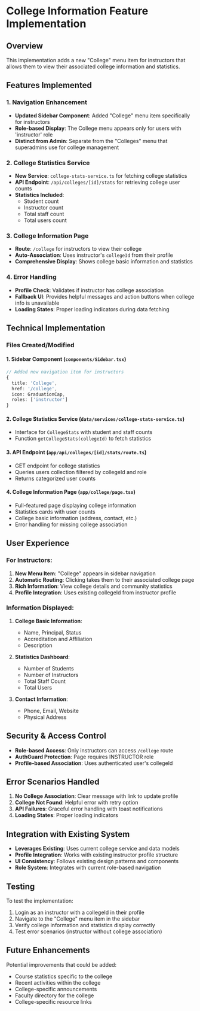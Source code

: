 # College Information Feature Implementation

## Overview
This implementation adds a new "College" menu item for instructors that allows them to view their associated college information and statistics.

## Features Implemented

### 1. Navigation Enhancement
- **Updated Sidebar Component**: Added "College" menu item specifically for instructors
- **Role-based Display**: The College menu appears only for users with 'instructor' role
- **Distinct from Admin**: Separate from the "Colleges" menu that superadmins use for college management

### 2. College Statistics Service
- **New Service**: `college-stats-service.ts` for fetching college statistics
- **API Endpoint**: `/api/colleges/[id]/stats` for retrieving college user counts
- **Statistics Included**:
  - Student count
  - Instructor count  
  - Total staff count
  - Total users count

### 3. College Information Page
- **Route**: `/college` for instructors to view their college
- **Auto-Association**: Uses instructor's `collegeId` from their profile
- **Comprehensive Display**: Shows college basic information and statistics

### 4. Error Handling
- **Profile Check**: Validates if instructor has college association
- **Fallback UI**: Provides helpful messages and action buttons when college info is unavailable
- **Loading States**: Proper loading indicators during data fetching

## Technical Implementation

### Files Created/Modified

#### 1. Sidebar Component (`components/Sidebar.tsx`)
```typescript
// Added new navigation item for instructors
{
  title: 'College',
  href: '/college',
  icon: GraduationCap,
  roles: ['instructor']
}
```

#### 2. College Statistics Service (`data/services/college-stats-service.ts`)
- Interface for `CollegeStats` with student and staff counts
- Function `getCollegeStats(collegeId)` to fetch statistics

#### 3. API Endpoint (`app/api/colleges/[id]/stats/route.ts`)
- GET endpoint for college statistics
- Queries users collection filtered by collegeId and role
- Returns categorized user counts

#### 4. College Information Page (`app/college/page.tsx`)
- Full-featured page displaying college information
- Statistics cards with user counts
- College basic information (address, contact, etc.)
- Error handling for missing college association

## User Experience

### For Instructors:
1. **New Menu Item**: "College" appears in sidebar navigation
2. **Automatic Routing**: Clicking takes them to their associated college page
3. **Rich Information**: View college details and community statistics
4. **Profile Integration**: Uses existing collegeId from instructor profile

### Information Displayed:
1. **College Basic Information**:
   - Name, Principal, Status
   - Accreditation and Affiliation
   - Description

2. **Statistics Dashboard**:
   - Number of Students
   - Number of Instructors
   - Total Staff Count
   - Total Users

3. **Contact Information**:
   - Phone, Email, Website
   - Physical Address

## Security & Access Control
- **Role-based Access**: Only instructors can access `/college` route
- **AuthGuard Protection**: Page requires INSTRUCTOR role
- **Profile-based Association**: Uses authenticated user's collegeId

## Error Scenarios Handled
1. **No College Association**: Clear message with link to update profile
2. **College Not Found**: Helpful error with retry option
3. **API Failures**: Graceful error handling with toast notifications
4. **Loading States**: Proper loading indicators

## Integration with Existing System
- **Leverages Existing**: Uses current college service and data models
- **Profile Integration**: Works with existing instructor profile structure
- **UI Consistency**: Follows existing design patterns and components
- **Role System**: Integrates with current role-based navigation

## Testing
To test the implementation:
1. Login as an instructor with a collegeId in their profile
2. Navigate to the "College" menu item in the sidebar
3. Verify college information and statistics display correctly
4. Test error scenarios (instructor without college association)

## Future Enhancements
Potential improvements that could be added:
- Course statistics specific to the college
- Recent activities within the college
- College-specific announcements
- Faculty directory for the college
- College-specific resource links
